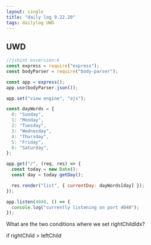 ```yaml
---
layout: single
title: "daily log 9.22.20"
tags: dailylog UWD
---
```


## UWD

```javascript
//jshint esversion:6
const express = require("express");
const bodyParser = require("body-parser");

const app = express();
app.use(bodyParser.json());

app.set("view engine", "ejs");

const dayWords = {
  0: "Sunday",
  1: "Monday",
  2: "Tuesday",
  3: "Wednesday",
  4: "Thursday",
  5: "Friday",
  6: "Saturday",
};

app.get("/", (req, res) => {
  const today = new Date();
  const day = today.getDay();

  res.render("list", { currentDay: dayWords[day] });
});

app.listen(4040, () => {
  console.log("currently listening on port 4040");
});
```

What are the two conditions where we set rightChildIdx?

if rightChild > leftChild
